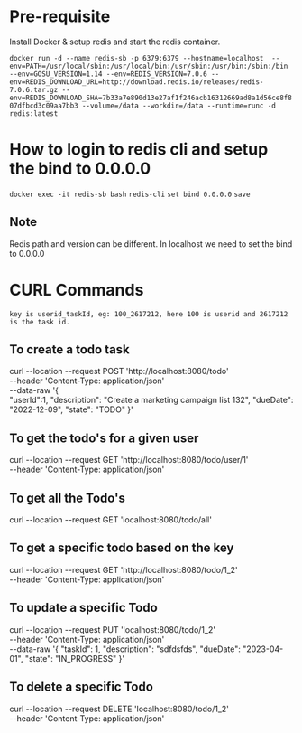 # Pre-requisite
Install Docker & setup redis and start the redis container.

`docker run -d --name redis-sb -p 6379:6379 --hostname=localhost  --env=PATH=/usr/local/sbin:/usr/local/bin:/usr/sbin:/usr/bin:/sbin:/bin --env=GOSU_VERSION=1.14 --env=REDIS_VERSION=7.0.6 --env=REDIS_DOWNLOAD_URL=http://download.redis.io/releases/redis-7.0.6.tar.gz --env=REDIS_DOWNLOAD_SHA=7b33a7e890d13e27af1f246acb16312669ad8a1d56ce8f807dfbcd3c09aa7bb3 --volume=/data --workdir=/data --runtime=runc -d redis:latest`

# How to login to redis cli and setup the bind to 0.0.0.0
`docker exec -it redis-sb bash`
`redis-cli`
`set bind 0.0.0.0`
`save`


## Note
   Redis path and version can be different.
   In localhost we need to set the bind to 0.0.0.0

# CURL Commands
`key is userid_taskId, eg: 100_2617212, here 100 is userid and 2617212 is the task id.`

## To create a todo task
curl --location --request POST 'http://localhost:8080/todo' \
--header 'Content-Type: application/json' \
--data-raw '{     
    "userId":1,
    "description": "Create a marketing campaign list 132",
    "dueDate": "2022-12-09",
    "state": "TODO"
}'

## To get the todo's for a given user
curl --location --request GET 'http://localhost:8080/todo/user/1' \
--header 'Content-Type: application/json'

## To get all the Todo's
curl --location --request GET 'localhost:8080/todo/all'

## To get a specific todo based on the key
curl --location --request GET 'http://localhost:8080/todo/1_2' \
--header 'Content-Type: application/json'

## To update a specific Todo
curl --location --request PUT 'localhost:8080/todo/1_2' \
--header 'Content-Type: application/json' \
--data-raw '{
        "taskId": 1,
        "description": "sdfdsfds",
        "dueDate": "2023-04-01",
        "state": "IN_PROGRESS"
}'

## To delete a specific Todo
curl --location --request DELETE 'localhost:8080/todo/1_2' \
--header 'Content-Type: application/json'
